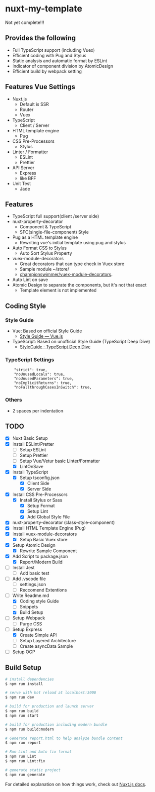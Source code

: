# nuxt-my-template

Not yet complete!!!

## Provides the following
- Full TypeScript support (including Vuex)
- Efficient coding with Pug and Stylus
- Static analysis and automatic format by ESLint
- Indicator of component division by AtomicDesign
- Efficient build by webpack setting

## Features Vue Settings
- Nuxt.js
  - Default is SSR
  - Router
  - Vuex
- TypeScript
  - Client / Server
- HTML template engine
  - Pug
- CSS Pre-Processors
  - Stylus
- Linter / Formatter
  - ESLint
  - Prettier
- API Server
  - Express
  - like BFF
- Unit Test
  - Jade

## Features

- TypeScript full support(client /server side)
- nuxt-property-decorator
  - Component & TypeScript
  - SFC(single-file-component) Style
- Pug as a HTML template engine
  - Rewriting vue's initial template using pug and stylus
- Auto Format CSS to Stylus
  - Auto Sort Stylus Property
- vuex-module-decorators
  - Great decorators that can type check in Vuex store
  - Sample module  ~/store/
  - [championswimmer/vuex-module-decorators](https://github.com/championswimmer/vuex-module-decorators).
- Auto Lint on save
- Atomic Design to separate the components, but it's not that exact
  - Template element is not implemented

## Coding Style

### Style Guide

- Vue: Based on official Style Guide
  - [Style Guide — Vue.js](https://vuejs.org/v2/style-guide/index.html)
- TypeScript: Based on unofficial Style Guide (TypeScript Deep Dive)
  - [StyleGuide · TypeScript Deep Dive](https://basarat.gitbooks.io/typescript/docs/styleguide/styleguide.html)

### TypeScript Settings

```
	"strict": true,
	"noUnusedLocals": true,
	"noUnusedParameters": true,
	"noImplicitReturns": true,
	"noFallthroughCasesInSwitch": true,
```

### Others

- 2 spaces per indentation

## TODO

- [x] Nuxt Basic Setup
- [x] Install ESLint/Pretter
  - [ ] Setup ESLint
  - [ ] Setup Prettier
  - [ ] Setup Vue/Vetur basic Linter/Formatter
  - [x] LintOnSave
- [x] Install TypeScript
  - [x] Setup tsconfig.json
    - [x] Client Side
    - [x] Server Side
- [x] Install CSS Pre-Processors
  - [x] Install Stylus or Sass
    - [x] Setup Format
    - [x] Setup Lint
    - [x] Add Global Style File
- [x] nuxt-property-decorator (class-style-component)
- [x] Install HTML Template Engine (Pug)
- [x] Install vuex-module-decorators
  - [x] Setup Basic Vuex store
- [x] Setup Atomic Design
  - [x] Rewrite Sample Component
- [x] Add Script to package.json
  - [x] Report/Modern Build
- [ ] Install Jest
  - [ ] Add basic test
- [ ] Add .vscode file
  - [ ] settings.json
  - [ ] Reccomend Extentions
- [ ] Write Readme.md
  - [x] Coding style Guide
  - [ ] Snippets
  - [x] Build Setup
- [ ] Setup Webpack
  - [ ] Purge CSS
- [ ] Setup Express
  - [x] Create Simple API
  - [ ] Setup Layered Architecture
  - [ ] Create asyncData Sample
- [ ] Setup OGP

## Build Setup

```bash
# install dependencies
$ npm run install

# serve with hot reload at localhost:3000
$ npm run dev

# build for production and launch server
$ npm run build
$ npm run start

# build for production including modern bundle 
$ npm run build:modern

# Generate report.html to help analyze bundle content
$ npm run report

# Run Lint and Auto fix format
$ npm run Lint
$ npm run Lint:fix

# generate static project
$ npm run generate
```

For detailed explanation on how things work, check out [Nuxt.js docs](https://nuxtjs.org).
